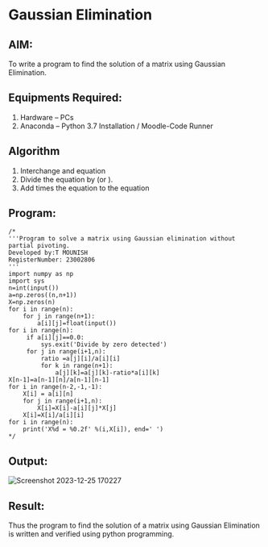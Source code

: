 # Gaussian Elimination

## AIM:
To write a program to find the solution of a matrix using Gaussian Elimination.

## Equipments Required:
1. Hardware – PCs
2. Anaconda – Python 3.7 Installation / Moodle-Code Runner

## Algorithm
1. Interchange and equation
2. Divide the equation by (or ).
3. Add times the equation to the equation 
 

## Program:
```
/*
'''Program to solve a matrix using Gaussian elimination without partial pivoting.
Developed by:T MOUNISH 
RegisterNumber: 23002806
'''
import numpy as np
import sys
n=int(input())
a=np.zeros((n,n+1))
X=np.zeros(n)
for i in range(n):
    for j in range(n+1):
        a[i][j]=float(input())
for i in range(n):
     if a[i][j]==0.0:
         sys.exit('Divide by zero detected')
     for j in range(i+1,n):
         ratio =a[j][i]/a[i][i]
         for k in range(n+1):
             a[j][k]=a[j][k]-ratio*a[i][k]
X[n-1]=a[n-1][n]/a[n-1][n-1]
for i in range(n-2,-1,-1):
    X[i] = a[i][n]
    for j in range(i+1,n):
        X[i]=X[i]-a[i][j]*X[j]
    X[i]=X[i]/a[i][i]
for i in range(n):
    print('X%d = %0.2f' %(i,X[i]), end=' ')        
*/
```

## Output:
![Screenshot 2023-12-25 170227](https://github.com/MounishT/Gaussian/assets/138955798/d6cb62f4-5141-40fc-a7d2-5979c61cae37)



## Result:
Thus the program to find the solution of a matrix using Gaussian Elimination is written and verified using python programming.

